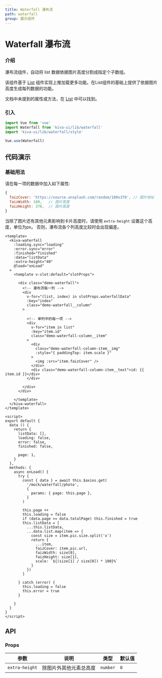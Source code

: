 ```yaml
---
title: Waterfall 瀑布流
path: waterfall
group: 展示组件
---
```


# Waterfall 瀑布流

### 介绍
瀑布流组件，自动将 list 数据依据图片高度分割成指定个子数组。

该组件基于 [List](#/list) 组件实现上推加载更多功能。在List组件的基础上提供了依据图片高度生成每列数据的功能。

文档中未提到的属性或方法，在 [List](#/list) 中可以找到。


### 引入
```js
import Vue from 'vue'
import Waterfall from 'kiva-ui/lib/waterfall'
import 'kiva-ui/lib/waterfall/style'

Vue.use(Waterfall)
```

## 代码演示

### 基础用法

请在每一项的数据中加入如下属性:
```js
{
  faizCover: 'https://source.unsplash.com/random/180x370', // 图片地址
  faizWidth: 180,   // 图片宽度
  faizHeight: 370,  // 图片高度
}
```
当除了图片还有其他元素影响到卡片高度时，请使用 `extra-height` 设置这个高度，单位为px。
否则，瀑布流各个列高度比较时会出现偏差。


```vue
<template>
  <kiva-waterfall
    :loading.sync="loading"
    :error.sync="error"
    :finished="finished"
    :data="listData"
    :extra-height="40"
    @load="onLoad"
  >
    <template v-slot:default="slotProps">

      <div class="demo-waterfall">
        <!-- 瀑布流每一列 -->
        <div
          v-for="(list, index) in slotProps.waterfallData"
          :key="index"
          class="demo-waterfall__column"
        >

          <!-- 单列中的每一项 -->
          <div
            v-for="item in list"
            :key="item.id"
            class="demo-waterfall-column__item"
          >
            <div
              class="demo-waterfall-column-item__img"
              :style="{ paddingTop: item.scale }"
            >
              <img :src="item.faizCover" />
            </div>
            <div class="demo-waterfall-column-item__text">id: {{ item.id }}</div>
          </div>

        </div>
      </div>

    </template>
  </kiva-waterfall>
</template>

<script>
export default {
  data () {
    return {
      listData: [],
      loading: false,
      error: false,
      finished: false,

      page: 1,
    }
  },
  methods: {
    async onLoad() {
      try {
        const { data } = await this.$axios.get(
          '/mock/waterfall/photo',
          {
            params: { page: this.page },
          }
        )

        this.page ++
        this.loading = false
        if (data.page >= data.totalPage) this.finished = true
        this.listData = [
          ...this.listData,
          ...data.list.map(item => {
            const size = item.pic.size.split('x')
            return {
              ...item,
              faizCover: item.pic.url,
              faizWidth: size[0],
              faizHeight: size[1],
              scale: `${(size[1] / size[0]) * 100}%`
            }
          })
        ]

      } catch (error) {
        this.loading = false
        this.error = true
      }

    }
  }
}
</script>
```

## API

### Props
|参数|说明|类型|默认值|
|--|--|--|--|
|`extra-height`|除图片外其他元素总高度|`number`|`0`|
